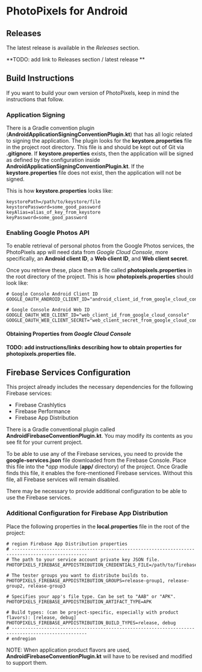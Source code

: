 # PhotoPixels for Android

## Releases
 The latest release is available in the *Releases* section.

 **TODO: add link to Releases section / latest release **

## Build Instructions

If you want to build your own version of PhotoPixels, keep in mind the instructions that follow. 

### Application Signing

There is a Gradle convention plugin (**AndroidApplicationSigningConventionPlugin.kt**) that has all
logic related to signing the application. The plugin looks for the **keystore.properties** file in
the project root directory. This file is and should be kept out of Git via **.gitignore**. If
**keystore.properties** exists, then the application will be signed as defined by the
configuration inside **AndroidApplicationSigningConventionPlugin.kt**. If the 
**keystore.properties** file does not exist, then the application will not be signed.

This is how **keystore.properties** looks like:

```
keystorePath=/path/to/keystore/file
keystorePassword=some_good_password
keyAlias=alias_of_key_from_keystore
keyPassword=some_good_password
```

### Enabling Google Photos API

To enable retrieval of personal photos from the Google Photos services, the PhotoPixels app will
need data from *Google Cloud Console*, more specifically, an **Android client ID**, 
a **Web client ID**, and **Web client secret**. 

Once you retrieve these, place them a file called **photopixels.properties** in the root directory
of the project. This is how **photopixels.properties** should look like:

```
# Google Console Android Client ID
GOOGLE_OAUTH_ANDROID_CLIENT_ID="android_client_id_from_google_cloud_console"

# Google Console Android Web ID
GOOGLE_OAUTH_WEB_CLIENT_ID="web_client_id_from_google_cloud_console"
GOOGLE_OAUTH_WEB_CLIENT_SECRET="web_client_secret_from_google_cloud_console"
```

#### Obtaining Properties from *Google Cloud Console* 

**TODO: add instructions/links describing how to obtain properties for photopixels.properties 
file.**

## Firebase Services Configuration

This project already includes the necessary dependencies for the following Firebase services:
* Firebase Crashlytics
* Firebase Performance
* Firebase App Distribution

There is a Gradle conventional plugin called **AndroidFirebaseConventionPlugin.kt**. You may modify
its contents as you see fit for your current project.

To be able to use any of the Firebase services, you need to provide the **google-services.json**
file downloaded from the Firebase Console. Place this file into the **app* module (**app/**
directory) of the project. Once Gradle finds this file, it enables the fore-mentioned Firebase
services. Without this file, all Firebase services will remain disabled.

There may be necessary to provide additional configuration to be able to use the Firebase services.

### Additional Configuration for Firebase App Distribution

Place the following properties in the **local.properties** file in the root of the project:

```
# region Firebase App Distribution properties
# --------------------------------------------------------------------------------------------------
# The path to your service account private key JSON file.
PHOTOPIXELS_FIREBASE_APPDISTRIBUTION_CREDENTIALS_FILE=/path/to/firebase/app/distribution/credentials/file

# The tester groups you want to distribute builds to.
PHOTOPIXELS_FIREBASE_APPDISTRIBUTION_GROUPS=release-group1, release-group2, release-group3

# Specifies your app's file type. Can be set to "AAB" or "APK".
PHOTOPIXELS_FIREBASE_APPDISTRIBUTION_ARTIFACT_TYPE=APK

# Build types: (can be project-specific, especially with product flavors): [release, debug]
PHOTOPIXELS_FIREBASE_APPDISTRIBUTION_BUILD_TYPES=release, debug
# --------------------------------------------------------------------------------------------------
# endregion
```

NOTE: When application product flavors are used, **AndroidFirebaseConventionPlugin.kt** will have to
be revised and modified to support them.
